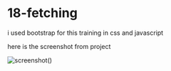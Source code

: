 # 18-fetching

i used bootstrap for this training in css and javascript 

here is the screenshot from project 

![screenshot](خروجی.png)()




